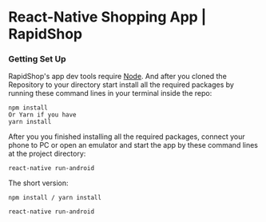 # React-Native Shopping App | RapidShop #

### Getting Set Up ###

RapidShop's app dev tools require [Node](https://nodejs.org/). And after you cloned the Repository to your directory start install all the required packages by running these command lines in your terminal inside the repo:

```
npm install
Or Yarn if you have
yarn install
```

After you you finished installing all the required packages, connect your phone to PC or open an emulator and start the app by these command lines at the project directory:

```
react-native run-android
```

The short version:

```
npm install / yarn install

react-native run-android
```
